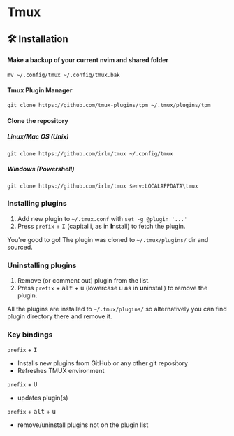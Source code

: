 # Tmux

## 🛠️ Installation

#### Make a backup of your current nvim and shared folder

```shell
mv ~/.config/tmux ~/.config/tmux.bak
```

#### Tmux Plugin Manager

```shell
git clone https://github.com/tmux-plugins/tpm ~/.tmux/plugins/tpm
```

#### Clone the repository

##### Linux/Mac OS (Unix)

```shell
git clone https://github.com/irlm/tmux ~/.config/tmux
```

##### Windows (Powershell)

```shell
git clone https://github.com/irlm/tmux $env:LOCALAPPDATA\tmux
```

### Installing plugins

1. Add new plugin to `~/.tmux.conf` with `set -g @plugin '...'`
2. Press `prefix` + <kbd>I</kbd> (capital i, as in **I**nstall) to fetch the plugin.

You're good to go! The plugin was cloned to `~/.tmux/plugins/` dir and sourced.

### Uninstalling plugins

1. Remove (or comment out) plugin from the list.
2. Press `prefix` + <kbd>alt</kbd> + <kbd>u</kbd> (lowercase u as in **u**ninstall) to remove the plugin.

All the plugins are installed to `~/.tmux/plugins/` so alternatively you can
find plugin directory there and remove it.

### Key bindings

`prefix` + <kbd>I</kbd>
- Installs new plugins from GitHub or any other git repository
- Refreshes TMUX environment

`prefix` + <kbd>U</kbd>
- updates plugin(s)

`prefix` + <kbd>alt</kbd> + <kbd>u</kbd>
- remove/uninstall plugins not on the plugin list
